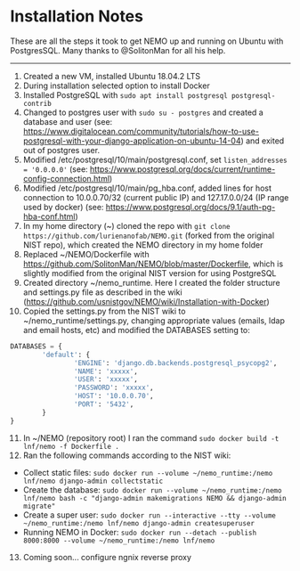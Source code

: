 # Installation Notes #

These are all the steps it took to get NEMO up and running on Ubuntu with PostgresSQL. Many thanks to @SolitonMan for all his help.

---

1. Created a new VM, installed Ubuntu 18.04.2 LTS
1. During installation selected option to install Docker
1. Installed PostgreSQL with `sudo apt install postgresql postgresql-contrib`
1. Changed to postgres user with `sudo su - postgres` and created a database and user (see: https://www.digitalocean.com/community/tutorials/how-to-use-postgresql-with-your-django-application-on-ubuntu-14-04) and exited out of postgres user.
1. Modified /etc/postgresql/10/main/postgresql.conf, set `listen_addresses = '0.0.0.0'` (see: https://www.postgresql.org/docs/current/runtime-config-connection.html)
1. Modified /etc/postgresql/10/main/pg_hba.conf, added lines for host connection to 10.0.0.70/32 (current public IP) and 127.17.0.0/24 (IP range used by docker) (see: https://www.postgresql.org/docs/9.1/auth-pg-hba-conf.html)
1. In my home directory (~) cloned the repo with `git clone https://github.com/lurienanofab/NEMO.git` (forked from the original NIST repo), which created the NEMO directory in my home folder
1. Replaced ~/NEMO/Dockerfile with https://github.com/SolitonMan/NEMO/blob/master/Dockerfile, which is slightly modified from the original NIST version for using PostgreSQL
1. Created directory ~/nemo_runtime. Here I created the folder structure and settings.py file as described in the wiki (https://github.com/usnistgov/NEMO/wiki/Installation-with-Docker)
1. Copied the settings.py from the NIST wiki to ~/nemo_runtime/settings.py, changing appropriate values (emails, ldap and email hosts, etc) and modified the DATABASES setting to:
```python
DATABASES = {
        'default': {
                'ENGINE': 'django.db.backends.postgresql_psycopg2',
                'NAME': 'xxxxx',
                'USER': 'xxxxx',
                'PASSWORD': 'xxxxx',
                'HOST': '10.0.0.70',
                'PORT': '5432',
        }
}
```
11. In ~/NEMO (repository root) I ran the command `sudo docker build -t lnf/nemo -f Dockerfile .`
12. Ran the following commands according to the NIST wiki:
* Collect static files: `sudo docker run --volume ~/nemo_runtime:/nemo lnf/nemo django-admin collectstatic`
* Create the database: `sudo docker run --volume ~/nemo_runtime:/nemo lnf/nemo bash -c "django-admin makemigrations NEMO && django-admin migrate"`
* Create a super user: `sudo docker run --interactive --tty --volume ~/nemo_runtime:/nemo lnf/nemo django-admin createsuperuser`
* Running NEMO in Docker: `sudo docker run --detach --publish 8000:8000 --volume ~/nemo_runtime:/nemo lnf/nemo`
13. Coming soon... configure ngnix reverse proxy
